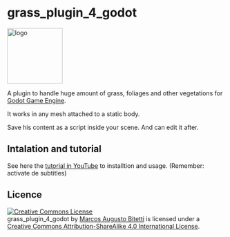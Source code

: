 # grass_plugin_4_godot

<img src="https://raw.githubusercontent.com/marcosbitetti/grass_plugin_4_godot/master/ico.png" alt="logo" style="width: 128px; height: 128px; display: block;" />

A plugin to handle huge amount of grass, foliages and other vegetations for <a href="http://www.godotengine.org/projects/godot-engine" target="_blank">Godot Game Engine</a>.

It works in any mesh attached to a static body.

Save his content as a script inside your scene. And can edit it after.

## Intalation and tutorial

See here the <a href="https://youtu.be/YibNE8CaXLM" target="_blank">tutorial in YouTube</a> to installtion and usage. (Remember: activate de subtitles)

## Licence
<a rel="license" href="http://creativecommons.org/licenses/by-sa/4.0/"><img alt="Creative Commons License" style="border-width:0" src="https://i.creativecommons.org/l/by-sa/4.0/88x31.png" /></a><br /><span xmlns:dct="http://purl.org/dc/terms/" property="dct:title">grass_plugin_4_godot</span> by <a xmlns:cc="http://creativecommons.org/ns#" href="https://github.com/marcosbitetti/grass_plugin_4_godot" property="cc:attributionName" rel="cc:attributionURL">Marcos Augusto Bitetti</a> is licensed under a <a rel="license" href="http://creativecommons.org/licenses/by-sa/4.0/">Creative Commons Attribution-ShareAlike 4.0 International License</a>.
